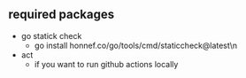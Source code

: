 ## required packages 
- go statick check 
  - go install honnef.co/go/tools/cmd/staticcheck@latest\n
- act 
  - if you want to run github actions locally 
